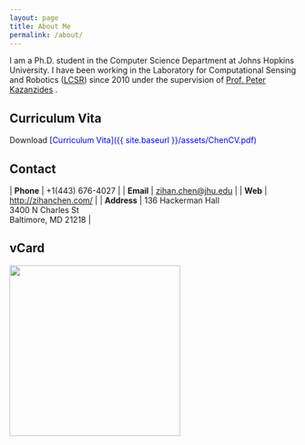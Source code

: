 ```yaml
---
layout: page
title: About Me
permalink: /about/
---
```


I am a Ph.D. student in the Computer Science Department at Johns Hopkins
University. I have been working in the Laboratory for Computational
Sensing and Robotics (<span
style="color:blue">[LCSR](http://lcsr.jhu.edu/)</span>) since 2010
under the supervision of <span
style="color:blue">[Prof. Peter Kazanzides](http://smarts.lcsr.jhu.edu/people/peter-kazanzides/)
</span>. 

## Curriculum Vita
Download <span style="color:blue">[Curriculum Vita]({{ site.baseurl }}/assets/ChenCV.pdf)</span>

## Contact

<!-- **Address** <br> -->
<!-- 136 Hackerman Hall <br> -->
<!-- 3400 N Charles St <br> -->
<!-- Baltimore, MD 21218 <br> -->

<!-- **Phone**: +1 (443) 676-4027 <br> -->
<!-- **Email**: zihan.chen at jhu.edu <br> -->
<!-- <br> -->

| **Phone**     | +1(443) 676-4027      |
| **Email**     | zihan.chen@jhu.edu    |
| **Web**       | http://zihanchen.com/ |
| **Address**   | 136 Hackerman Hall <br> 3400 N Charles St<br> Baltimore, MD 21218 |


## vCard
<img src="{{ site.baseurl }}/assets/businesscard/vcard.png" width="300">






